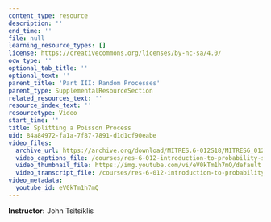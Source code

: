 ```yaml
---
content_type: resource
description: ''
end_time: ''
file: null
learning_resource_types: []
license: https://creativecommons.org/licenses/by-nc-sa/4.0/
ocw_type: ''
optional_tab_title: ''
optional_text: ''
parent_title: 'Part III: Random Processes'
parent_type: SupplementalResourceSection
related_resources_text: ''
resource_index_text: ''
resourcetype: Video
start_time: ''
title: Splitting a Poisson Process
uid: 84a84972-fa1a-7f87-7891-d1d1cf90eabe
video_files:
  archive_url: https://archive.org/download/MITRES.6-012S18/MITRES6_012S18_L23-06_300k.mp4
  video_captions_file: /courses/res-6-012-introduction-to-probability-spring-2018/beedec198add52679db254b966212b57_eV0kTm1h7mQ.vtt
  video_thumbnail_file: https://img.youtube.com/vi/eV0kTm1h7mQ/default.jpg
  video_transcript_file: /courses/res-6-012-introduction-to-probability-spring-2018/68643c8936af8935a066d7e22c819b1a_eV0kTm1h7mQ.pdf
video_metadata:
  youtube_id: eV0kTm1h7mQ
---
```


**Instructor:** John Tsitsiklis

